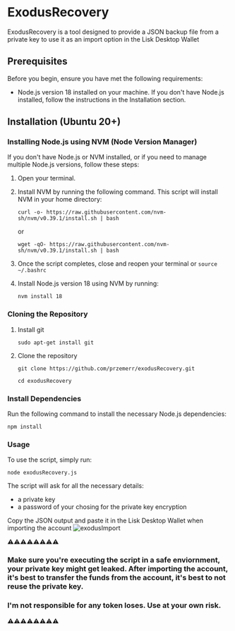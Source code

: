 # ExodusRecovery

ExodusRecovery is a tool designed to provide a JSON backup file from a private key to use it as an import option in the Lisk Desktop Wallet

## Prerequisites

Before you begin, ensure you have met the following requirements:
- Node.js version 18 installed on your machine. If you don't have Node.js installed, follow the instructions in the Installation section.

## Installation (Ubuntu 20+)

### Installing Node.js using NVM (Node Version Manager)

If you don't have Node.js or NVM installed, or if you need to manage multiple Node.js versions, follow these steps:

1. Open your terminal.
2. Install NVM by running the following command. This script will install NVM in your home directory:
   
   `curl -o- https://raw.githubusercontent.com/nvm-sh/nvm/v0.39.1/install.sh | bash`
   
   or
   
   `wget -qO- https://raw.githubusercontent.com/nvm-sh/nvm/v0.39.1/install.sh | bash`
   
4. Once the script completes, close and reopen your terminal
   or `source ~/.bashrc`
6. Install Node.js version 18 using NVM by running:

    `nvm install 18`
   
### Cloning the Repository

1. Install git
   
   `sudo apt-get install git`
   
2. Clone the repository

   `git clone https://github.com/przemerr/exodusRecovery.git`
  
    `cd exodusRecovery`

### Install Dependencies

Run the following command to install the necessary Node.js dependencies:

  `npm install`

### Usage
To use the script, simply run:

  `node exodusRecovery.js`

The script will ask for all the necessary details:

- a private key
- a password of your chosing for the private key encryption

Copy the JSON output and paste it in the Lisk Desktop Wallet when importing the account
![exodusImport](https://github.com/przemerr/exodusRecovery/assets/25085095/50ab1a51-9f40-4b34-9fa2-6daf97a34add)

⚠️⚠️⚠️⚠️⚠️⚠️⚠️⚠️
### Make sure you're executing the script in a safe enviornment, your private key might get leaked. After importing the account, it's best to transfer the funds from the account, it's best to not reuse the private key.
### I'm not responsible for any token loses. Use at your own risk.
⚠️⚠️⚠️⚠️⚠️⚠️⚠️⚠️
